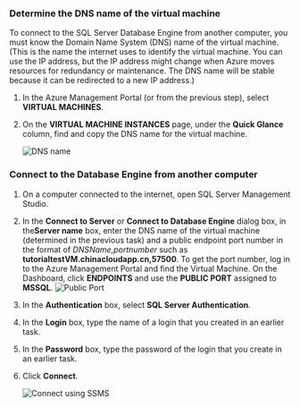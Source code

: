 ### Determine the DNS name of the virtual machine

To connect to the SQL Server Database Engine from another computer, you must know the Domain Name System (DNS) name of the virtual machine. (This is the name the internet uses to identify the virtual machine. You can use the IP address, but the IP address might change when Azure moves resources for redundancy or maintenance. The DNS name will be stable because it can be redirected to a new IP address.)  

1. In the Azure Management Portal (or from the previous step), select **VIRTUAL MACHINES**. 

2. On the **VIRTUAL MACHINE INSTANCES** page, under the **Quick Glance** column, find and copy the DNS name for the virtual machine.

	![DNS name](./media/virtual-machines-sql-server-connection-steps/sql-vm-dns-name.png)
	

### Connect to the Database Engine from another computer
 
1. On a computer connected to the internet, open SQL Server Management Studio.
2. In the **Connect to Server** or **Connect to Database Engine** dialog box, in the**Server name** box, enter the DNS name of the virtual machine (determined in the previous task) and a public endpoint port number in the format of *DNSName,portnumber* such as **tutorialtestVM.chinacloudapp.cn,57500**.
To get the port number, log in to the Azure Management Portal and find the Virtual Machine. On the Dashboard, click **ENDPOINTS** and use the **PUBLIC PORT** assigned to **MSSQL**.
	![Public Port](./media/virtual-machines-sql-server-connection-steps/sql-vm-port-number.png)
3. In the **Authentication** box, select **SQL Server Authentication**.
5. In the **Login** box, type the name of a login that you created in an earlier task.
6. In the **Password** box, type the password of the login that you create in an earlier task.
7. Click **Connect**.

	![Connect using SSMS](./media/virtual-machines-sql-server-connection-steps/33Connect-SSMS.png)
